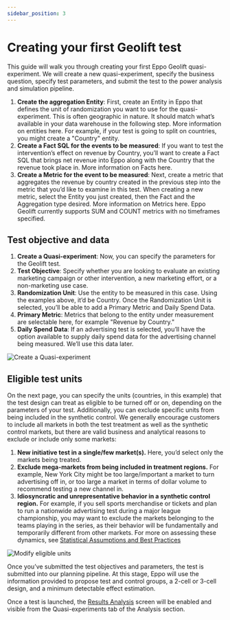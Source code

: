 ```yaml
---
sidebar_position: 3
---
```

# Creating your first Geolift test

This guide will walk you through creating your first Eppo Geolift quasi-experiment. We will create a new quasi-experiment, specify the business question, specify test parameters, and submit the test to the power analysis and simulation pipeline.

1. **Create the aggregation Entity**: First, create an Entity in Eppo that defines the unit of randomization you want to use for the quasi-experiment. This is often geographic in nature. It should match what’s available in your data warehouse in the following step. More information on entities here. For example, if your test is going to split on countries, you might create a "Country" entity.
2. **Create a Fact SQL for the events to be measured**: If you want to test the intervention’s effect on revenue by Country, you’ll want to create a Fact SQL that brings net revenue into Eppo along with the Country that the revenue took place in. More information on Facts here.
3. **Create a Metric for the event to be measured**: Next, create a metric that aggregates the revenue by country created in the previous step into the metric that you’d like to examine in this test. When creating a new metric, select the Entity you just created, then the Fact and the Aggregation type desired. More information on Metrics here. Eppo Geolift currently supports SUM and COUNT metrics with no timeframes specified.

## Test objective and data

1. **Create a Quasi-experiment**: Now, you can specify the parameters for the Geolift test.
2. **Test Objective**: Specify whether you are looking to evaluate an existing marketing campaign or other intervention, a new marketing effort, or a non-marketing use case.
3. **Randomization Unit**: Use the entity to be measured in this case. Using the examples above, it’d be Country. Once the Randomization Unit is selected, you’ll be able to add a Primary Metric and Daily Spend Data.
4. **Primary Metric**: Metrics that belong to the entity under measurement are selectable here, for example "Revenue by Country."
5. **Daily Spend Data**: If an advertising test is selected, you’ll have the option available to supply daily spend data for the advertising channel being measured. We’ll use this data later.

![Create a Quasi-experiment](/img/geolift/geolift_create_quasi.png)

## Eligible test units

On the next page, you can specify the units (countries, in this example) that the test design can treat as eligible to be turned off or on, depending on the parameters of your test. Additionally, you can exclude specific units from being included in the synthetic control. We generally encourage customers to include all markets in both the test treatment as well as the synthetic control markets, but there are valid business and analytical reasons to exclude or include only some markets:

   1. **New initiative test in a single/few market(s).** Here, you’d select only the markets being treated.
   2. **Exclude mega-markets from being included in treatment regions.** For example, New York City might be too large/important a market to turn advertising off in, or too large a market in terms of dollar volume to recommend testing a new channel in.
   3. **Idiosyncratic and unrepresentative behavior in a synthetic control region.** For example, if you sell sports merchandise or tickets and plan to run a nationwide advertising test during a major league championship, you may want to exclude the markets belonging to the teams playing in the series, as their behavior will be fundamentally and temporarily different from other markets. For more on assessing these dynamics, see [Statistical Assumptions and Best Practices](../geolift/assumptions_best_practices.md)

![Modify eligible units](/img/geolift/geolift_create_page2.png)

Once you’ve submitted the test objectives and parameters, the test is submitted into our planning pipeline. At this stage, Eppo will use the information provided to propose test and control groups, a 2-cell or 3-cell design, and a minimum detectable effect estimation.

Once a test is launched, the [Results Analysis](../geolift/analysis.md) screen will be enabled and visible from the Quasi-experiments tab of the Analysis section.